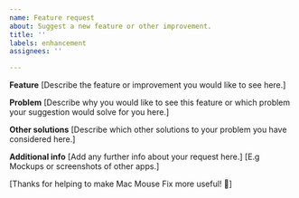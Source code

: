 ```yaml
---
name: Feature request
about: Suggest a new feature or other improvement.
title: ''
labels: enhancement
assignees: ''

---
```


**Feature**
[Describe the feature or improvement you would like to see here.]

**Problem**
[Describe why you would like to see this feature or which problem your suggestion would solve for you here.]

**Other solutions**
[Describe which other solutions to your problem you have considered here.]

**Additional info**
[Add any further info about your request here.]
[E.g Mockups or screenshots of other apps.]

[Thanks for helping to make Mac Mouse Fix more useful! 🚀]
